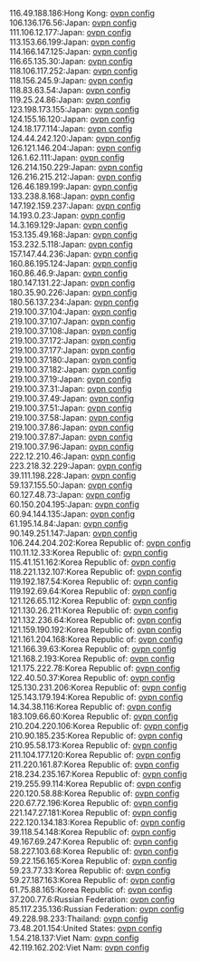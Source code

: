 116.49.188.186:Hong Kong: [ovpn config](vpn/116_49_188_186.ovpn)  
106.136.176.56:Japan: [ovpn config](vpn/106_136_176_56.ovpn)  
111.106.12.177:Japan: [ovpn config](vpn/111_106_12_177.ovpn)  
113.153.66.199:Japan: [ovpn config](vpn/113_153_66_199.ovpn)  
114.166.147.125:Japan: [ovpn config](vpn/114_166_147_125.ovpn)  
116.65.135.30:Japan: [ovpn config](vpn/116_65_135_30.ovpn)  
118.106.117.252:Japan: [ovpn config](vpn/118_106_117_252.ovpn)  
118.156.245.9:Japan: [ovpn config](vpn/118_156_245_9.ovpn)  
118.83.63.54:Japan: [ovpn config](vpn/118_83_63_54.ovpn)  
119.25.24.86:Japan: [ovpn config](vpn/119_25_24_86.ovpn)  
123.198.173.155:Japan: [ovpn config](vpn/123_198_173_155.ovpn)  
124.155.16.120:Japan: [ovpn config](vpn/124_155_16_120.ovpn)  
124.18.177.114:Japan: [ovpn config](vpn/124_18_177_114.ovpn)  
124.44.242.120:Japan: [ovpn config](vpn/124_44_242_120.ovpn)  
126.121.146.204:Japan: [ovpn config](vpn/126_121_146_204.ovpn)  
126.1.62.111:Japan: [ovpn config](vpn/126_1_62_111.ovpn)  
126.214.150.229:Japan: [ovpn config](vpn/126_214_150_229.ovpn)  
126.216.215.212:Japan: [ovpn config](vpn/126_216_215_212.ovpn)  
126.46.189.199:Japan: [ovpn config](vpn/126_46_189_199.ovpn)  
133.238.8.168:Japan: [ovpn config](vpn/133_238_8_168.ovpn)  
147.192.159.237:Japan: [ovpn config](vpn/147_192_159_237.ovpn)  
14.193.0.23:Japan: [ovpn config](vpn/14_193_0_23.ovpn)  
14.3.169.129:Japan: [ovpn config](vpn/14_3_169_129.ovpn)  
153.135.49.168:Japan: [ovpn config](vpn/153_135_49_168.ovpn)  
153.232.5.118:Japan: [ovpn config](vpn/153_232_5_118.ovpn)  
157.147.44.236:Japan: [ovpn config](vpn/157_147_44_236.ovpn)  
160.86.195.124:Japan: [ovpn config](vpn/160_86_195_124.ovpn)  
160.86.46.9:Japan: [ovpn config](vpn/160_86_46_9.ovpn)  
180.147.131.22:Japan: [ovpn config](vpn/180_147_131_22.ovpn)  
180.35.90.226:Japan: [ovpn config](vpn/180_35_90_226.ovpn)  
180.56.137.234:Japan: [ovpn config](vpn/180_56_137_234.ovpn)  
219.100.37.104:Japan: [ovpn config](vpn/219_100_37_104.ovpn)  
219.100.37.107:Japan: [ovpn config](vpn/219_100_37_107.ovpn)  
219.100.37.108:Japan: [ovpn config](vpn/219_100_37_108.ovpn)  
219.100.37.172:Japan: [ovpn config](vpn/219_100_37_172.ovpn)  
219.100.37.177:Japan: [ovpn config](vpn/219_100_37_177.ovpn)  
219.100.37.180:Japan: [ovpn config](vpn/219_100_37_180.ovpn)  
219.100.37.182:Japan: [ovpn config](vpn/219_100_37_182.ovpn)  
219.100.37.19:Japan: [ovpn config](vpn/219_100_37_19.ovpn)  
219.100.37.31:Japan: [ovpn config](vpn/219_100_37_31.ovpn)  
219.100.37.49:Japan: [ovpn config](vpn/219_100_37_49.ovpn)  
219.100.37.51:Japan: [ovpn config](vpn/219_100_37_51.ovpn)  
219.100.37.58:Japan: [ovpn config](vpn/219_100_37_58.ovpn)  
219.100.37.86:Japan: [ovpn config](vpn/219_100_37_86.ovpn)  
219.100.37.87:Japan: [ovpn config](vpn/219_100_37_87.ovpn)  
219.100.37.96:Japan: [ovpn config](vpn/219_100_37_96.ovpn)  
222.12.210.46:Japan: [ovpn config](vpn/222_12_210_46.ovpn)  
223.218.32.229:Japan: [ovpn config](vpn/223_218_32_229.ovpn)  
39.111.198.228:Japan: [ovpn config](vpn/39_111_198_228.ovpn)  
59.137.155.50:Japan: [ovpn config](vpn/59_137_155_50.ovpn)  
60.127.48.73:Japan: [ovpn config](vpn/60_127_48_73.ovpn)  
60.150.204.195:Japan: [ovpn config](vpn/60_150_204_195.ovpn)  
60.94.144.135:Japan: [ovpn config](vpn/60_94_144_135.ovpn)  
61.195.14.84:Japan: [ovpn config](vpn/61_195_14_84.ovpn)  
90.149.251.147:Japan: [ovpn config](vpn/90_149_251_147.ovpn)  
106.244.204.202:Korea Republic of: [ovpn config](vpn/106_244_204_202.ovpn)  
110.11.12.33:Korea Republic of: [ovpn config](vpn/110_11_12_33.ovpn)  
115.41.151.162:Korea Republic of: [ovpn config](vpn/115_41_151_162.ovpn)  
118.221.132.107:Korea Republic of: [ovpn config](vpn/118_221_132_107.ovpn)  
119.192.187.54:Korea Republic of: [ovpn config](vpn/119_192_187_54.ovpn)  
119.192.69.64:Korea Republic of: [ovpn config](vpn/119_192_69_64.ovpn)  
121.126.65.112:Korea Republic of: [ovpn config](vpn/121_126_65_112.ovpn)  
121.130.26.211:Korea Republic of: [ovpn config](vpn/121_130_26_211.ovpn)  
121.132.236.64:Korea Republic of: [ovpn config](vpn/121_132_236_64.ovpn)  
121.159.190.192:Korea Republic of: [ovpn config](vpn/121_159_190_192.ovpn)  
121.161.204.168:Korea Republic of: [ovpn config](vpn/121_161_204_168.ovpn)  
121.166.39.63:Korea Republic of: [ovpn config](vpn/121_166_39_63.ovpn)  
121.168.2.193:Korea Republic of: [ovpn config](vpn/121_168_2_193.ovpn)  
121.175.222.78:Korea Republic of: [ovpn config](vpn/121_175_222_78.ovpn)  
122.40.50.37:Korea Republic of: [ovpn config](vpn/122_40_50_37.ovpn)  
125.130.231.206:Korea Republic of: [ovpn config](vpn/125_130_231_206.ovpn)  
125.143.179.194:Korea Republic of: [ovpn config](vpn/125_143_179_194.ovpn)  
14.34.38.116:Korea Republic of: [ovpn config](vpn/14_34_38_116.ovpn)  
183.109.66.60:Korea Republic of: [ovpn config](vpn/183_109_66_60.ovpn)  
210.204.220.106:Korea Republic of: [ovpn config](vpn/210_204_220_106.ovpn)  
210.90.185.235:Korea Republic of: [ovpn config](vpn/210_90_185_235.ovpn)  
210.95.58.173:Korea Republic of: [ovpn config](vpn/210_95_58_173.ovpn)  
211.104.177.120:Korea Republic of: [ovpn config](vpn/211_104_177_120.ovpn)  
211.220.161.87:Korea Republic of: [ovpn config](vpn/211_220_161_87.ovpn)  
218.234.235.167:Korea Republic of: [ovpn config](vpn/218_234_235_167.ovpn)  
219.255.99.114:Korea Republic of: [ovpn config](vpn/219_255_99_114.ovpn)  
220.120.58.88:Korea Republic of: [ovpn config](vpn/220_120_58_88.ovpn)  
220.67.72.196:Korea Republic of: [ovpn config](vpn/220_67_72_196.ovpn)  
221.147.27.181:Korea Republic of: [ovpn config](vpn/221_147_27_181.ovpn)  
222.120.134.183:Korea Republic of: [ovpn config](vpn/222_120_134_183.ovpn)  
39.118.54.148:Korea Republic of: [ovpn config](vpn/39_118_54_148.ovpn)  
49.167.69.247:Korea Republic of: [ovpn config](vpn/49_167_69_247.ovpn)  
58.227.103.68:Korea Republic of: [ovpn config](vpn/58_227_103_68.ovpn)  
59.22.156.165:Korea Republic of: [ovpn config](vpn/59_22_156_165.ovpn)  
59.23.77.33:Korea Republic of: [ovpn config](vpn/59_23_77_33.ovpn)  
59.27.187.163:Korea Republic of: [ovpn config](vpn/59_27_187_163.ovpn)  
61.75.88.165:Korea Republic of: [ovpn config](vpn/61_75_88_165.ovpn)  
37.200.77.6:Russian Federation: [ovpn config](vpn/37_200_77_6.ovpn)  
85.117.235.136:Russian Federation: [ovpn config](vpn/85_117_235_136.ovpn)  
49.228.98.233:Thailand: [ovpn config](vpn/49_228_98_233.ovpn)  
73.48.201.154:United States: [ovpn config](vpn/73_48_201_154.ovpn)  
1.54.218.137:Viet Nam: [ovpn config](vpn/1_54_218_137.ovpn)  
42.119.162.202:Viet Nam: [ovpn config](vpn/42_119_162_202.ovpn)  
